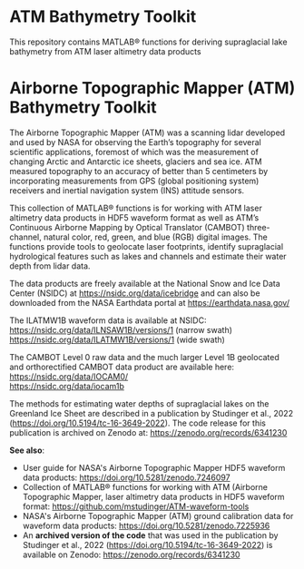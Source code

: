 # ATM Bathymetry Toolkit
This repository contains MATLAB® functions for deriving supraglacial lake bathymetry from ATM laser altimetry data products

# Airborne Topographic Mapper (ATM) Bathymetry Toolkit

The Airborne Topographic Mapper (ATM) was a scanning lidar developed and used by NASA for observing the Earth’s topography for several scientific applications, foremost of which was the measurement of changing Arctic and Antarctic ice sheets, glaciers and sea ice. ATM measured topography to an accuracy of better than 5 centimeters by incorporating measurements from GPS (global positioning system) receivers and inertial navigation system (INS) attitude sensors.

This collection of MATLAB® functions is for working with ATM laser altimetry data products in HDF5 waveform format as well as ATM’s Continuous Airborne Mapping by Optical Translator (CAMBOT) three-channel, natural color, red, green, and blue (RGB) digital images. The functions provide tools to geolocate laser footprints, identify supraglacial hydrological features such as lakes and channels and estimate their water depth from lidar data.

The data products are freely available at the National Snow and Ice Data Center (NSIDC) at https://nsidc.org/data/icebridge and can also be downloaded from the NASA Earthdata portal at https://earthdata.nasa.gov/

The ILATMW1B waveform data is available at NSIDC:  
https://nsidc.org/data/ILNSAW1B/versions/1 (narrow swath)  
https://nsidc.org/data/ILATMW1B/versions/1 (wide swath)

The CAMBOT Level 0 raw data and the much larger Level 1B geolocated and orthorectified CAMBOT data product are available here:  
https://nsidc.org/data/IOCAM0/  
https://nsidc.org/data/iocam1b  

The methods for estimating water depths of supraglacial lakes on the Greenland Ice Sheet are described in a publication by Studinger et al., 2022 (https://doi.org/10.5194/tc-16-3649-2022). The code release for this publication is archived on Zenodo at: https://zenodo.org/records/6341230

__See also__: 

* User guide for NASA's Airborne Topographic Mapper HDF5 waveform data products: https://doi.org/10.5281/zenodo.7246097
* Collection of MATLAB® functions for working with ATM (Airborne Topographic Mapper, laser altimetry data products in HDF5 waveform format: https://github.com/mstudinger/ATM-waveform-tools
* NASA's Airborne Topographic Mapper (ATM) ground calibration data for waveform data products: https://doi.org/10.5281/zenodo.7225936
* An __archived version of the code__ that was used in the publication by Studinger et al., 2022 (https://doi.org/10.5194/tc-16-3649-2022) is available on Zenodo: https://zenodo.org/records/6341230
